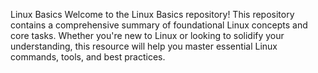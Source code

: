 Linux Basics
Welcome to the Linux Basics repository! This repository contains a comprehensive summary of foundational Linux concepts and core tasks. Whether you're new to Linux or looking to solidify your understanding, this resource will help you master essential Linux commands, tools, and best practices.
